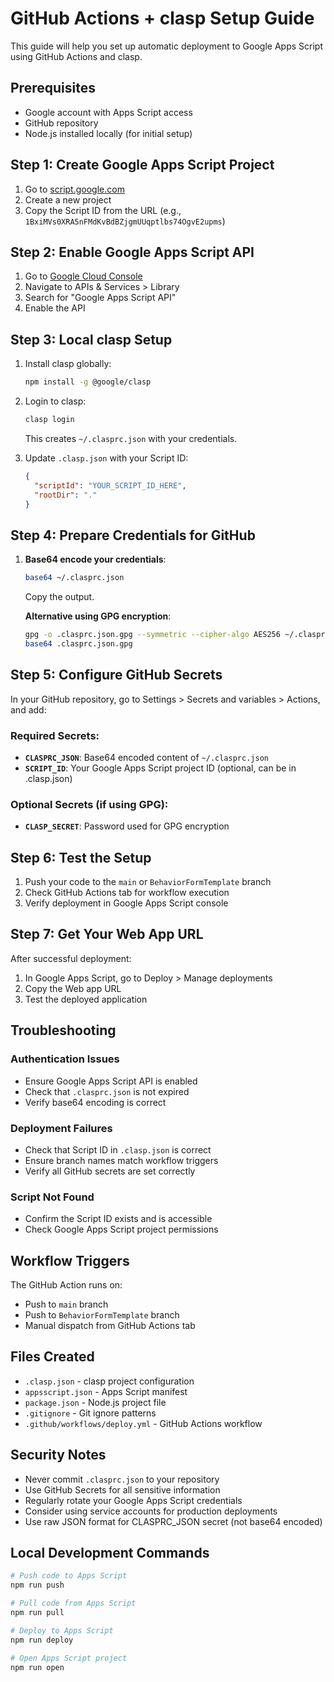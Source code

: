 # GitHub Actions + clasp Setup Guide

This guide will help you set up automatic deployment to Google Apps Script using GitHub Actions and clasp.

## Prerequisites

- Google account with Apps Script access
- GitHub repository
- Node.js installed locally (for initial setup)

## Step 1: Create Google Apps Script Project

1. Go to [script.google.com](https://script.google.com)
2. Create a new project
3. Copy the Script ID from the URL (e.g., `1BxiMVs0XRA5nFMdKvBdBZjgmUUqptlbs74OgvE2upms`)

## Step 2: Enable Google Apps Script API

1. Go to [Google Cloud Console](https://console.cloud.google.com)
2. Navigate to APIs & Services > Library
3. Search for "Google Apps Script API"
4. Enable the API

## Step 3: Local clasp Setup

1. Install clasp globally:
   ```bash
   npm install -g @google/clasp
   ```

2. Login to clasp:
   ```bash
   clasp login
   ```
   This creates `~/.clasprc.json` with your credentials.

3. Update `.clasp.json` with your Script ID:
   ```json
   {
     "scriptId": "YOUR_SCRIPT_ID_HERE",
     "rootDir": "."
   }
   ```

## Step 4: Prepare Credentials for GitHub

1. **Base64 encode your credentials**:
   ```bash
   base64 ~/.clasprc.json
   ```
   Copy the output.

   **Alternative using GPG encryption**:
   ```bash
   gpg -o .clasprc.json.gpg --symmetric --cipher-algo AES256 ~/.clasprc.json
   base64 .clasprc.json.gpg
   ```

## Step 5: Configure GitHub Secrets

In your GitHub repository, go to Settings > Secrets and variables > Actions, and add:

### Required Secrets:
- **`CLASPRC_JSON`**: Base64 encoded content of `~/.clasprc.json`
- **`SCRIPT_ID`**: Your Google Apps Script project ID (optional, can be in .clasp.json)

### Optional Secrets (if using GPG):
- **`CLASP_SECRET`**: Password used for GPG encryption

## Step 6: Test the Setup

1. Push your code to the `main` or `BehaviorFormTemplate` branch
2. Check GitHub Actions tab for workflow execution
3. Verify deployment in Google Apps Script console

## Step 7: Get Your Web App URL

After successful deployment:
1. In Google Apps Script, go to Deploy > Manage deployments
2. Copy the Web app URL
3. Test the deployed application

## Troubleshooting

### Authentication Issues
- Ensure Google Apps Script API is enabled
- Check that `.clasprc.json` is not expired
- Verify base64 encoding is correct

### Deployment Failures
- Check that Script ID in `.clasp.json` is correct
- Ensure branch names match workflow triggers
- Verify all GitHub secrets are set correctly

### Script Not Found
- Confirm the Script ID exists and is accessible
- Check Google Apps Script project permissions

## Workflow Triggers

The GitHub Action runs on:
- Push to `main` branch
- Push to `BehaviorFormTemplate` branch  
- Manual dispatch from GitHub Actions tab

## Files Created

- `.clasp.json` - clasp project configuration
- `appsscript.json` - Apps Script manifest
- `package.json` - Node.js project file
- `.gitignore` - Git ignore patterns
- `.github/workflows/deploy.yml` - GitHub Actions workflow

## Security Notes

- Never commit `.clasprc.json` to your repository
- Use GitHub Secrets for all sensitive information
- Regularly rotate your Google Apps Script credentials
- Consider using service accounts for production deployments
- Use raw JSON format for CLASPRC_JSON secret (not base64 encoded)

## Local Development Commands

```bash
# Push code to Apps Script
npm run push

# Pull code from Apps Script  
npm run pull

# Deploy to Apps Script
npm run deploy

# Open Apps Script project
npm run open
```